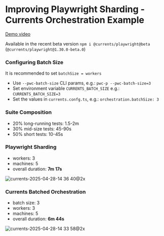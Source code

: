 # Improving Playwright Sharding - Currents Orchestration Example

[Demo video](https://www.loom.com/share/5d701526d61b4ce383a2d79faa350731?sid=3121101c-5453-4b9d-afd1-8c8749e7d458)

Available in the recent beta version `npm i @currents/playwright@beta` (`@currents/playwright@1.30.0-beta.0`) 

### Configuring Batch Size

It is recommended to set `batchSize = workers`
- Use `--pwc-batch-size` CLI params, e.g.: `pwc-p --pwc-batch-size=3`
- Set environment variable `CURRENTS_BATCH_SIZE` e.g.: `CURRENTS_BATCH_SIZE=3`
- Set the values in `currents.confg.ts`, e.g.: `orchestration.batchSize: 3`

### Suite Composition

- 20% long-running tests: 1.5-2m
- 30% mid-size tests: 45-90s
- 50% short tests: 10-45s


### Playwright Sharding
- workers: 3
- machines: 5
- overall duration: **7m 17s**

![currents-2025-04-28-14 36 40@2x](https://github.com/user-attachments/assets/d9880a27-5c8f-4841-b513-a092932d3937)


### Currents Batched Orchestration
- batch size: 3
- workers: 3
- machines: 5
- overall duration: **6m 44s**

![currents-2025-04-28-14 33 58@2x](https://github.com/user-attachments/assets/8794c0f4-a8dc-4dfd-8c09-283ea5f8b182)
